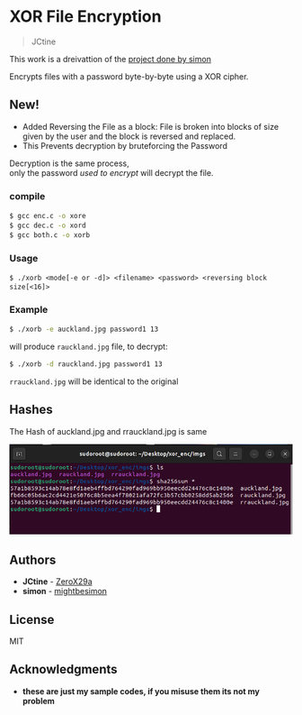 # XOR File Encryption #


> JCtine

This work is a dreivattion of the [project done by simon](https://github.com/mightbesimon/XOR-file-encryption)

Encrypts files with a password byte-by-byte using a XOR cipher.

## New!
* Added Reversing the File as a block: File is broken into blocks of size given by the user and the block is reversed and replaced.
* This Prevents decryption by bruteforcing the Password 

Decryption is the same process,  
only the password *used to encrypt* will decrypt the file.

### compile ###

```bash
$ gcc enc.c -o xore
$ gcc dec.c -o xord
$ gcc both.c -o xorb
```

### Usage ###

```
$ ./xorb <mode[-e or -d]> <filename> <password> <reversing block size[<16]>
```

### Example ###
```bash
$ ./xorb -e auckland.jpg password1 13
```
will produce `rauckland.jpg` file, to decrypt:
```bash
$ ./xorb -d rauckland.jpg password1 13
```
`rrauckland.jpg` will be identical to the original
## Hashes
The Hash of auckland.jpg and rrauckland.jpg is same

![hash](hash.png)

## Authors ##
- **JCtine** - [ZeroX29a](https://github.com/ZeroX29a)
- **simon** - [mightbesimon](https://github.com/mightbesimon)

## License ##

MIT

## Acknowledgments ##

- **these are just my sample codes, if you misuse them its not my problem**
